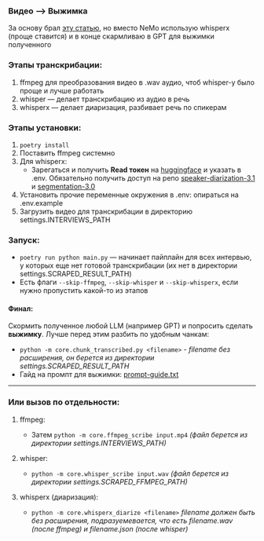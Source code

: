 ### Видео —> Выжимка
За основу брал [эту статью](https://habr.com/ru/companies/alfa/articles/909498/), но вместо NeMo использую whisperx (проще ставится) и в конце скармливаю в GPT для выжимки полученного

### Этапы транскрибации:
1. ffmpeg для преобразования видео в .wav аудио, чтоб whisper-у было проще и лучше работать
2. whisper — делает транскрибацию из аудио в речь
3. whisperx — делает диаризация, разбивает речь по спикерам

### Этапы установки:
1. `poetry install`
2. Поставить ffmpeg системно
3. Для whisperx: 
   - Зарегаться и получить **Read токен** на [huggingface](https://huggingface.co/settings/tokens) и указать в .env. Обязательно получить доступ на репо [speaker-diarization-3.1](https://huggingface.co/pyannote/speaker-diarization-3.1) и [segmentation-3.0](https://huggingface.co/pyannote/segmentation-3.0)
4. Установить прочие переменные окружения в .env: опираться на .env.example
5. Загрузить видео для транскрибации в директорию settings.INTERVIEWS_PATH

### Запуск:
- `poetry run python main.py` — начинает пайплайн для всех интервью, у которых еще нет готовой транскрибации (их нет в директории settings.SCRAPED_RESULT_PATH)
- Есть флаги `--skip-ffmpeg`, `--skip-whisper` и `--skip-whisperx`, если нужно пропустить какой-то из этапов

#### Финал:
Скормить полученное любой LLM (например GPT) и попросить сделать **выжимку**. Лучше перед этим разбить по удобным чанкам:
   - `python -m core.chunk_transcribed.py <filename>` - *filename без расширения, он берется из директории settings.SCRAPED_RESULT_PATH*
- Гайд на промпт для выжимки: [prompt-guide.txt](prompt-guide.txt)

---

### Или вызов по отдельности:

1. ffmpeg:
   - Затем `python -m core.ffmpeg_scribe input.mp4` *(файл берется из директории settings.INTERVIEWS_PATH)*

2. whisper:
   - `python -m core.whisper_scribe input.wav` *(файл берется из директории settings.SCRAPED_FFMPEG_PATH)*

3. whisperx (диаризация):
   - `python -m core.whisperx_diarize <filename>` *filename должен быть без расширения, подразуемевается, что есть filename.wav (после ffmpeg) и filename.json (после whisper)*
